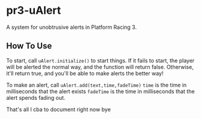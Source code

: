 # pr3-uAlert
A system for unobtrusive alerts in Platform Racing 3.

## How To Use
To start, call `uAlert.initialize()` to start things. 
  If it fails to start, the player will be alerted the normal way, and the function will return false. 
  Otherwise, it'll return true, and you'll be able to make alerts the better way!

To make an alert, call `uAlert.add(text,time,fadeTime)`
  `time` is the time in milliseconds that the alert exists
  `fadeTime` is the time in milliseconds that the alert spends fading out.


That's all I cba to document right now bye
